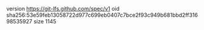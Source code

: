 version https://git-lfs.github.com/spec/v1
oid sha256:53e59feb13058722d977c699eb0407c7bce2f93c949b681bbd2ff31698535927
size 1145
